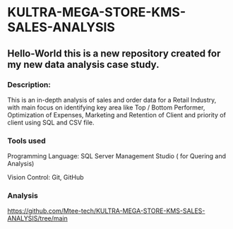 # KULTRA-MEGA-STORE-KMS-SALES-ANALYSIS

## Hello-World this is a new repository created for my new data analysis case study.


### Description:
This is an in-depth analysis of sales and order data for a Retail Industry, with main focus on identifying key area like Top / Bottom Performer,
Optimization of Expenses, Marketing and Retention of Client and priority of client using SQL and CSV file.




### Tools used
Programming Language: SQL Server Management Studio ( for Quering and Analysis)

Vision Control: Git, GitHub


### Analysis


https://github.com/Mtee-tech/KULTRA-MEGA-STORE-KMS-SALES-ANALYSIS/tree/main



